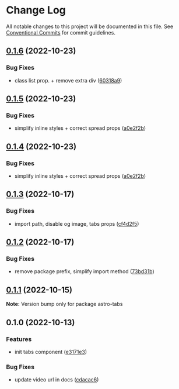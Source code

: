 # Change Log

All notable changes to this project will be documented in this file.
See [Conventional Commits](https://conventionalcommits.org) for commit guidelines.

## [0.1.6](https://github.com/JulianCataldo/web-garden/compare/astro-tabs@0.1.5...astro-tabs@0.1.6) (2022-10-23)


### Bug Fixes

* class list prop. + remove extra div ([60318a9](https://github.com/JulianCataldo/web-garden/commit/60318a9e266daf3f0daa15a641b3e34a24a1609f))



## [0.1.5](https://github.com/JulianCataldo/web-garden/compare/astro-tabs@0.1.3...astro-tabs@0.1.5) (2022-10-23)


### Bug Fixes

* simplify inline styles + correct spread props ([a0e2f2b](https://github.com/JulianCataldo/web-garden/commit/a0e2f2b1414449cadc6bad101eb7d75daa777fae))



## [0.1.4](https://github.com/JulianCataldo/web-garden/compare/astro-tabs@0.1.3...astro-tabs@0.1.4) (2022-10-23)


### Bug Fixes

* simplify inline styles + correct spread props ([a0e2f2b](https://github.com/JulianCataldo/web-garden/commit/a0e2f2b1414449cadc6bad101eb7d75daa777fae))



## [0.1.3](https://github.com/JulianCataldo/web-garden/compare/astro-tabs@0.1.2...astro-tabs@0.1.3) (2022-10-17)


### Bug Fixes

* import path, disable og image, tabs props ([cf4d2f5](https://github.com/JulianCataldo/web-garden/commit/cf4d2f59b8609c9e1c4db99d12f19f47850282b9))



## [0.1.2](https://github.com/JulianCataldo/web-garden/compare/astro-tabs@0.1.1...astro-tabs@0.1.2) (2022-10-17)


### Bug Fixes

* remove package prefix, simplify import method ([73bd31b](https://github.com/JulianCataldo/web-garden/commit/73bd31bf1f501624036a74a3f19c5bf83cc9c0a4))



## [0.1.1](https://github.com/JulianCataldo/web-garden/compare/astro-tabs@0.1.0...astro-tabs@0.1.1) (2022-10-15)

**Note:** Version bump only for package astro-tabs





## 0.1.0 (2022-10-13)


### Features

* init tabs component ([e3171e3](https://github.com/JulianCataldo/web-garden/commit/e3171e3b1f1f8e17cf7e06ce345ad4c9ecbc09c8))


### Bug Fixes

* update video url in docs ([cdacac6](https://github.com/JulianCataldo/web-garden/commit/cdacac68bb68845879eda5267dd53dfbfa90dc96))
